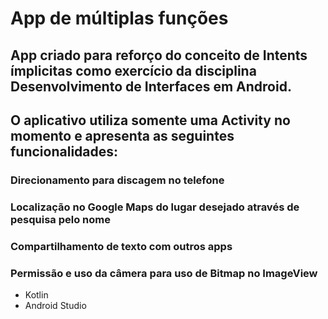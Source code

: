 # App de múltiplas funções

## App criado para reforço do conceito de Intents ímplicitas como exercício da disciplina Desenvolvimento de Interfaces em Android.

## O aplicativo utiliza somente uma Activity no momento e apresenta as seguintes funcionalidades:

### Direcionamento para discagem no telefone
### Localização no Google Maps do lugar desejado através de pesquisa pelo nome
### Compartilhamento de texto com outros apps
### Permissão e uso da câmera para uso de Bitmap no ImageView


* Kotlin
* Android Studio





